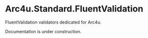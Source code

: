 # Arc4u.Standard.FluentValidation

FluentValidation validators dedicated for Arc4u.

Documentation is under construction.
